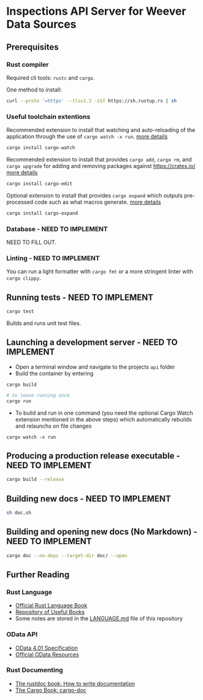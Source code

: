 # Inspections API Server for Weever Data Sources

## Prerequisites

### Rust compiler

Required cli tools: `rustc` and `cargo`.

One method to install:

```sh
curl --proto '=https' --tlsv1.2 -sSf https://sh.rustup.rs | sh
```

### Useful toolchain extentions

Recommended extension to install that watching and auto-reloading of the application through the use of `cargo watch -x run`. [more details](https://crates.io/crates/cargo-watch)

```sh
cargo install cargo-watch
```

Recommended extension to install that provides `cargo add`, `cargo rm`, and `cargo upgrade` for adding and removing packages against https://crates.io/ [more details](https://crates.io/crates/cargo-edit)

```sh
cargo install cargo-edit
```

Optional extension to install that provides `cargo expand` which outputs pre-processed code such as what macros generate. [more details](https://crates.io/crates/cargo-expand)

```sh
cargo install cargo-expand
```

### Database - NEED TO IMPLEMENT

NEED TO FILL OUT.

### Linting - NEED TO IMPLEMENT

You can run a light formatter with `cargo fmt` or a more stringent linter with `cargo clippy`.

## Running tests - NEED TO IMPLEMENT

```sh
cargo test
```

Builds and runs unit test files.

## Launching a development server - NEED TO IMPLEMENT

- Open a terminal window and navigate to the projects `api` folder
- Build the container by entering

```
cargo build
```

```sh
# to leave running once
cargo run
```

- To build and run in one command (you need the optional Cargo Watch extension mentioned in the above steps) which automatically rebuilds and relaunchs on file changes

```
cargo watch -x run
```

## Producing a production release executable - NEED TO IMPLEMENT

```sh
cargo build --release
```

## Building new docs - NEED TO IMPLEMENT

```sh
sh doc.sh
```

## Building and opening new docs (No Markdown) - NEED TO IMPLEMENT

```sh
cargo doc --no-deps --target-dir doc/ --open
```

## Further Reading

### Rust Language

- [Official Rust Language Book](https://doc.rust-lang.org/book/)
- [Repository of Useful Books](https://github.com/sger/RustBooks)
- Some notes are stored in the [LANGUAGE.md](./LANGUAGE.md) file of this repository

### OData API

- [OData 4.01 Specification](https://docs.oasis-open.org/odata/odata/v4.01/odata-v4.01-part1-protocol.html)
- [Official OData Resources](https://www.odata.org/documentation/)

### Rust Documenting

- [The rustdoc book: How to write documentation](https://doc.rust-lang.org/rustdoc/how-to-write-documentation.html)
- [The Cargo Book: cargo-doc](https://doc.rust-lang.org/cargo/commands/cargo-doc.html)
